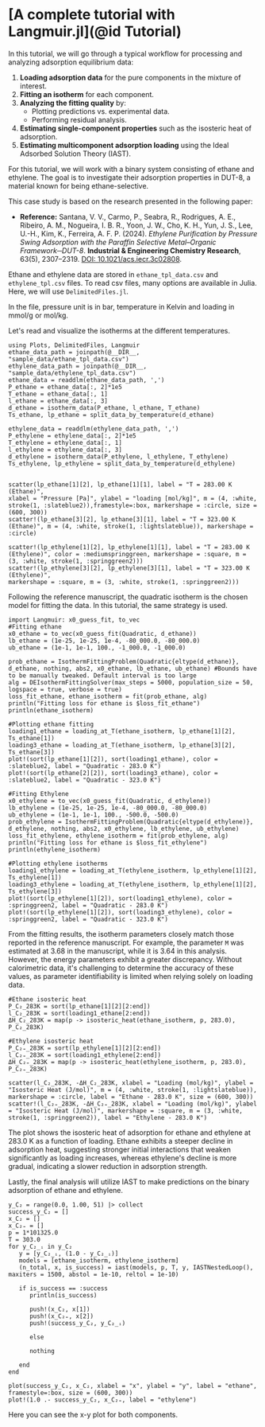 # [A complete tutorial with Langmuir.jl](@id Tutorial)

In this tutorial, we will go through a typical workflow for processing and analyzing adsorption equilibrium data:

1. **Loading adsorption data** for the pure components in the mixture of interest.
2. **Fitting an isotherm** for each component.
3. **Analyzing the fitting quality** by:
   - Plotting predictions vs. experimental data.
   - Performing residual analysis.
4. **Estimating single-component properties** such as the isosteric heat of adsorption.
5. **Estimating multicomponent adsorption loading** using the Ideal Adsorbed Solution Theory (IAST).


For this tutorial, we will work with a binary system consisting of ethane and ethylene. The goal is to investigate their adsorption properties in DUT-8, a material known for being ethane-selective.

This case study is based on the research presented in the following paper:

- **Reference:** Santana, V. V., Carmo, P., Seabra, R., Rodrigues, A. E., Ribeiro, A. M., Nogueira, I. B. R., Yoon, J. W., Cho, K. H., Yun, J. S., Lee, U.-H., Kim, K., Ferreira, A. F. P. (2024). *Ethylene Purification by Pressure Swing Adsorption with the Paraffin Selective Metal–Organic Framework─DUT-8*. **Industrial & Engineering Chemistry Research**, 63(5), 2307–2319. [DOI: 10.1021/acs.iecr.3c02808](https://doi.org/10.1021/acs.iecr.3c02808).

Ethane and ethylene data are stored in  `ethane_tpl_data.csv` and `ethylene_tpl.csv` files. To read csv files, many options are available in Julia. Here, we will use `DelimitedFiles.jl`.

In the file, pressure unit is in bar, temperature in Kelvin and loading in mmol/g or mol/kg. 

Let's read and visualize the isotherms at the different temperatures.

```@example fitting
using Plots, DelimitedFiles, Langmuir
ethane_data_path = joinpath(@__DIR__, "sample_data/ethane_tpl_data.csv")
ethylene_data_path = joinpath(@__DIR__, "sample_data/ethylene_tpl_data.csv")
ethane_data = readdlm(ethane_data_path, ',')
P_ethane = ethane_data[:, 2]*1e5
T_ethane = ethane_data[:, 1]
l_ethane = ethane_data[:, 3]
d_ethane = isotherm_data(P_ethane, l_ethane, T_ethane)
Ts_ethane, lp_ethane = split_data_by_temperature(d_ethane)

ethylene_data = readdlm(ethylene_data_path, ',')
P_ethylene = ethylene_data[:, 2]*1e5
T_ethylene = ethylene_data[:, 1]
l_ethylene = ethylene_data[:, 3]
d_ethylene = isotherm_data(P_ethylene, l_ethylene, T_ethylene)
Ts_ethylene, lp_ethylene = split_data_by_temperature(d_ethylene)


scatter(lp_ethane[1][2], lp_ethane[1][1], label = "T = 283.00 K (Ethane)", 
xlabel = "Pressure [Pa]", ylabel = "loading [mol/kg]", m = (4, :white, stroke(1, :slateblue2)),framestyle=:box, markershape = :circle, size = (600, 300))
scatter!(lp_ethane[3][2], lp_ethane[3][1], label = "T = 323.00 K (Ethane)", m = (4, :white, stroke(1, :lightslateblue)), markershape = :circle)

scatter!(lp_ethylene[1][2], lp_ethylene[1][1], label = "T = 283.00 K (Ethylene)", color = :mediumspringgreen, markershape = :square, m = (3, :white, stroke(1, :springgreen2)))
scatter!(lp_ethylene[3][2], lp_ethylene[3][1], label = "T = 323.00 K (Ethylene)",
markershape = :square, m = (3, :white, stroke(1, :springgreen2)))
```

Following the reference manuscript, the quadratic isotherm is the chosen model for fitting the data. In this tutorial, the same strategy is used.

```@example fitting
import Langmuir: x0_guess_fit, to_vec
#Fitting ethane
x0_ethane = to_vec(x0_guess_fit(Quadratic, d_ethane))
lb_ethane = (1e-25, 1e-25, 1e-4, -80_000.0, -80_000.0)
ub_ethane = (1e-1, 1e-1, 100., -1_000.0, -1_000.0)

prob_ethane = IsothermFittingProblem(Quadratic{eltype(d_ethane)}, d_ethane, nothing, abs2, x0_ethane, lb_ethane, ub_ethane) #Bounds have to be manually tweaked. Default interval is too large
alg = DEIsothermFittingSolver(max_steps = 5000, population_size = 50,
logspace = true, verbose = true)
loss_fit_ethane, ethane_isotherm = fit(prob_ethane, alg)
println("Fitting loss for ethane is $loss_fit_ethane")
println(ethane_isotherm)
```

```@example fitting
#Plotting ethane fitting
loading1_ethane = loading_at_T(ethane_isotherm, lp_ethane[1][2], Ts_ethane[1])
loading3_ethane = loading_at_T(ethane_isotherm, lp_ethane[3][2], Ts_ethane[3])
plot!(sort(lp_ethane[1][2]), sort(loading1_ethane), color = :slateblue2, label = "Quadratic - 283.0 K")
plot!(sort(lp_ethane[2][2]), sort(loading3_ethane), color = :slateblue2, label = "Quadratic - 323.0 K")
```

```@example fitting
#Fitting Ethylene
x0_ethylene = to_vec(x0_guess_fit(Quadratic, d_ethylene))
lb_ethylene = (1e-25, 1e-25, 1e-4, -80_000.0, -80_000.0)
ub_ethylene = (1e-1, 1e-1, 100., -500.0, -500.0)
prob_ethylene = IsothermFittingProblem(Quadratic{eltype(d_ethylene)}, d_ethylene, nothing, abs2, x0_ethylene, lb_ethylene, ub_ethylene)
loss_fit_ethylene, ethylene_isotherm = fit(prob_ethylene, alg)
println("Fitting loss for ethane is $loss_fit_ethylene")
println(ethylene_isotherm)
```

```@example fitting
#Plotting ethylene isotherms
loading1_ethylene = loading_at_T(ethylene_isotherm, lp_ethylene[1][2], Ts_ethylene[1])
loading3_ethylene = loading_at_T(ethylene_isotherm, lp_ethylene[1][2], Ts_ethylene[3])
plot!(sort(lp_ethylene[1][2]), sort(loading1_ethylene), color = :springgreen2, label = "Quadratic - 283.0 K")
plot!(sort(lp_ethylene[1][2]), sort(loading3_ethylene), color = :springgreen2, label = "Quadratic - 323.0 K")
```

From the fitting results, the isotherm parameters closely match those reported in the reference manuscript. For example, the parameter ``M`` was estimated at 3.68 in the manuscript, while it is 3.64 in this analysis. However, the energy parameters exhibit a greater discrepancy. Without calorimetric data, it's challenging to determine the accuracy of these values, as parameter identifiability is limited when relying solely on loading data.

```@example fitting
#Ethane isosteric heat
P_C₂_283K = sort(lp_ethane[1][2][2:end])
l_C₂_283K = sort(loading1_ethane[2:end])
ΔH_C₂_283K = map(p -> isosteric_heat(ethane_isotherm, p, 283.0), P_C₂_283K)

#Ethylene isosteric heat
P_C₂₌_283K = sort(lp_ethylene[1][2][2:end])
l_C₂₌_283K = sort(loading1_ethylene[2:end])
ΔH_C₂₌_283K = map(p -> isosteric_heat(ethylene_isotherm, p, 283.0), P_C₂₌_283K)

scatter(l_C₂_283K, -ΔH_C₂_283K, xlabel = "Loading (mol/kg)", ylabel = "Isosteric Heat (J/mol)", m = (4, :white, stroke(1, :lightslateblue)), markershape = :circle, label = "Ethane - 283.0 K", size = (600, 300))
scatter!(l_C₂₌_283K, -ΔH_C₂₌_283K, xlabel = "Loading (mol/kg)", ylabel = "Isosteric Heat (J/mol)", markershape = :square, m = (3, :white, stroke(1, :springgreen2)), label = "Ethylene - 283.0 K")
```
The plot shows the isosteric heat of adsorption for ethane and ethylene at 283.0 K as a function of loading. Ethane exhibits a steeper decline in adsorption heat, suggesting stronger initial interactions that weaken significantly as loading increases, whereas ethylene's decline is more gradual, indicating a slower reduction in adsorption strength. 


Lastly, the final analysis will utilize IAST to make predictions on the binary adsorption of ethane and ethylene.

```@example fitting
y_C₂ = range(0.0, 1.00, 51) |> collect
success_y_C₂ = []
x_C₂ = []
x_C₂₌ = []
p = 1*101325.0
T = 303.0
for y_C₂_ᵢ in y_C₂
   y = [y_C₂_ᵢ, (1.0 - y_C₂_ᵢ)]
   models = [ethane_isotherm, ethylene_isotherm]
   (n_total, x, is_success) = iast(models, p, T, y, IASTNestedLoop(), maxiters = 1500, abstol = 1e-10, reltol = 1e-10)

   if is_success == :success
      println(is_success)

      push!(x_C₂, x[1])
      push!(x_C₂₌, x[2])
      push!(success_y_C₂, y_C₂_ᵢ)

      else

      nothing

   end
end

plot(success_y_C₂, x_C₂, xlabel = "x", ylabel = "y", label = "ethane", framestyle=:box, size = (600, 300))
plot!(1.0 .- success_y_C₂, x_C₂₌, label = "ethylene")
```

Here you can see the x-y plot for both components.  

